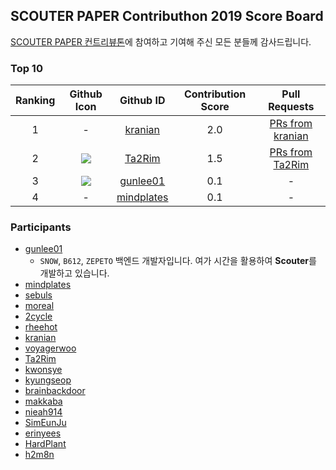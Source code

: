 ## SCOUTER PAPER Contributhon 2019 Score Board

[SCOUTER PAPER 컨트리뷰톤](https://github.com/scouter-contrib/paper-contributhon/blob/master/contributhon/index.md)에 참여하고 기여해 주신 모든 분들께 감사드립니다.

### Top 10 
|Ranking|Github Icon|Github ID|Contribution Score|Pull Requests|
|:----:|:----:|:----:|:----:|:----:|
|1|-|[kranian](https://github.com/kranian)|2.0|[PRs from kranian](https://github.com/scouter-contrib/scouter-paper/pulls?utf8=%E2%9C%93&q=is%3Apr+author%3Akranian+)|
|2|![](https://avatars1.githubusercontent.com/u/41318449?s=60&v=4)|[Ta2Rim](https://github.com/Ta2Rim)|1.5|[PRs from Ta2Rim](https://github.com/scouter-contrib/scouter-paper/pulls?utf8=%E2%9C%93&q=is%3Apr+author%3ATa2Rim+)|
|3|![](https://avatars1.githubusercontent.com/u/6788732?s=60&v=4)|[gunlee01](https://github.com/gunlee01)|0.1|-|
|4|-|[mindplates](https://github.com/mindplates)|0.1|-|

### Participants
* [gunlee01](https://github.com/gunlee01)  
  - `SNOW`, `B612`, `ZEPETO` 백엔드 개발자입니다. 여가 시간을 활용하여 **Scouter**를 개발하고 있습니다. 
* [mindplates](https://github.com/mindplates)  
* [sebuls](https://github.com/sebuls)  
* [moreal](https://github.com/moreal)  
* [2cycle](https://github.com/2cycle)  
* [rheehot](https://github.com/rheehot)  
* [kranian](https://github.com/kranian)  
* [voyagerwoo](https://github.com/voyagerwoo)  
* [Ta2Rim](https://github.com/Ta2Rim)  
* [kwonsye](https://github.com/kwonsye)  
* [kyungseop](https://github.com/kyungseop)  
* [brainbackdoor](https://github.com/brainbackdoor)  
* [makkaba](https://github.com/makkaba)  
* [nieah914](https://github.com/nieah914)  
* [SimEunJu](https://github.com/SimEunJu)  
* [erinyees](https://github.com/erinyees)  
* [HardPlant](https://github.com/HardPlant)  
* [h2m8n](https://github.com/h2m8n)  
